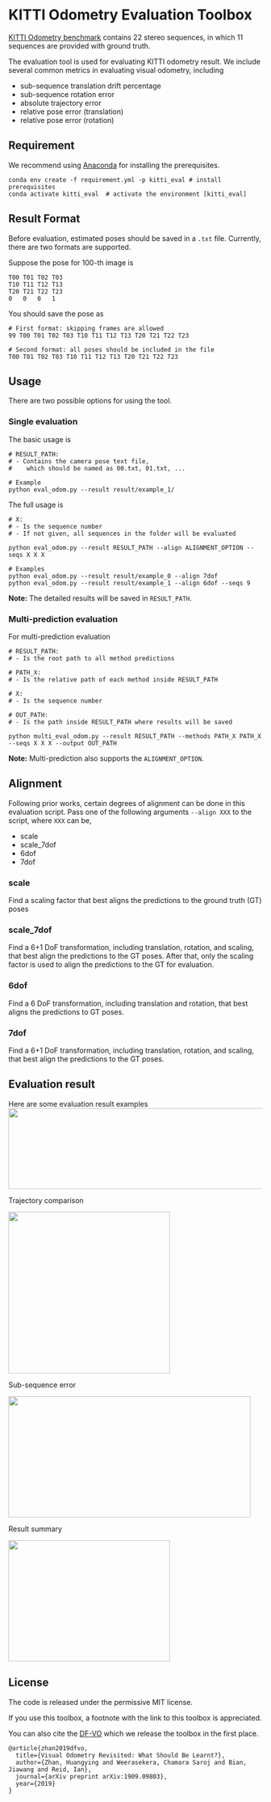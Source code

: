 # KITTI Odometry Evaluation Toolbox
[KITTI Odometry benchmark](http://www.cvlibs.net/datasets/kitti/eval_odometry.php) contains 22 stereo sequences, in which 11 sequences are provided with ground truth. 


The evaluation tool is used for evaluating KITTI odometry result.
We include several common metrics in evaluating visual odometry, including
* sub-sequence translation drift percentage
* sub-sequence rotation error 
* absolute trajectory error
* relative pose error (translation)
* relative pose error (rotation)

## Requirement
We recommend using [Anaconda](https://www.anaconda.com/distribution/) for installing the prerequisites.

```
conda env create -f requirement.yml -p kitti_eval # install prerequisites
conda activate kitti_eval  # activate the environment [kitti_eval]
```

## Result Format
Before evaluation, estimated poses should be saved in a `.txt` file. 
Currently, there are two formats are supported.

Suppose the pose for 100-th image is 
```
T00 T01 T02 T03
T10 T11 T12 T13
T20 T21 T22 T23
0   0   0   1
```
You should save the pose as
```
# First format: skipping frames are allowed
99 T00 T01 T02 T03 T10 T11 T12 T13 T20 T21 T22 T23 

# Second format: all poses should be included in the file
T00 T01 T02 T03 T10 T11 T12 T13 T20 T21 T22 T23
```

## Usage

There are two possible options for using the tool.

### Single evaluation

The basic usage is 
```
# RESULT_PATH:
# - Contains the camera pose text file, 
#    which should be named as 00.txt, 01.txt, ...

# Example
python eval_odom.py --result result/example_1/
```

The full usage is
```
# X:
# - Is the sequence number
# - If not given, all sequences in the folder will be evaluated

python eval_odom.py --result RESULT_PATH --align ALIGNMENT_OPTION --seqs X X X

# Examples
python eval_odom.py --result result/example_0 --align 7dof
python eval_odom.py --result result/example_1 --align 6dof --seqs 9
```

**Note:** The detailed results will be saved in `RESULT_PATH`.


### Multi-prediction evaluation

For multi-prediction evaluation
```
# RESULT_PATH:
# - Is the root path to all method predictions

# PATH_X:
# - Is the relative path of each method inside RESULT_PATH

# X:
# - Is the sequence number

# OUT_PATH:
# - Is the path inside RESULT_PATH where results will be saved

python multi_eval_odom.py --result RESULT_PATH --methods PATH_X PATH_X --seqs X X X --output OUT_PATH
```

**Note:** Multi-prediction also supports the `ALIGNMENT_OPTION`.

## Alignment
Following prior works, certain degrees of alignment can be done in this evaluation script. Pass one of the following arguments `--align XXX` to the script, where `XXX` can be,
* scale
* scale_7dof
* 6dof
* 7dof

### scale
Find a scaling factor that best aligns the predictions to the ground truth (GT) poses

### scale_7dof
Find a 6+1 DoF transformation, including translation, rotation, and scaling, that best align the predictions to the GT poses.
After that, only the scaling factor is used to align the predictions to the GT for evaluation.

### 6dof
Find a 6 DoF transformation, including translation and rotation, that best aligns the predictions to GT poses.

### 7dof
Find a 6+1 DoF transformation, including translation, rotation, and scaling, that best align the predictions to the GT poses.

## Evaluation result
Here are some evaluation result examples
<img src='misc/run_eg.jpeg' width=640 height=160>

Trajectory comparison

<img src='misc/traj_eg.jpeg' width=320 height=320>

Sub-sequence error

<img src='misc/sub_seq_err.jpeg' width=480 height=240>

Result summary

<img src='misc/result_summary.jpeg' width=320 height=240>

## License
The code is released under the permissive MIT license.

If you use this toolbox, a footnote with the link to this toolbox is appreciated.

You can also cite the [DF-VO](https://github.com/Huangying-Zhan/DF-VO) which we release the toolbox in the first place.

```
@article{zhan2019dfvo,
  title={Visual Odometry Revisited: What Should Be Learnt?},
  author={Zhan, Huangying and Weerasekera, Chamara Saroj and Bian, Jiawang and Reid, Ian},
  journal={arXiv preprint arXiv:1909.09803},
  year={2019}
}
```
